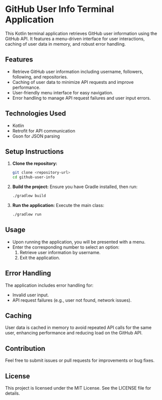# GitHub User Info Terminal Application

This Kotlin terminal application retrieves GitHub user information using the GitHub API. It features a menu-driven interface for user interactions, caching of user data in memory, and robust error handling.

## Features

- Retrieve GitHub user information including username, followers, following, and repositories.
- Caching of user data to minimize API requests and improve performance.
- User-friendly menu interface for easy navigation.
- Error handling to manage API request failures and user input errors.

## Technologies Used

- Kotlin
- Retrofit for API communication
- Gson for JSON parsing

## Setup Instructions

1. **Clone the repository:**
   ```bash
   git clone <repository-url>
   cd github-user-info
   ```

2. **Build the project:**
   Ensure you have Gradle installed, then run:
   ```bash
   ./gradlew build
   ```

3. **Run the application:**
   Execute the main class:
   ```bash
   ./gradlew run
   ```

## Usage

- Upon running the application, you will be presented with a menu.
- Enter the corresponding number to select an option:
  1. Retrieve user information by username.
  2. Exit the application.

## Error Handling

The application includes error handling for:
- Invalid user input.
- API request failures (e.g., user not found, network issues).

## Caching

User data is cached in memory to avoid repeated API calls for the same user, enhancing performance and reducing load on the GitHub API.

## Contribution

Feel free to submit issues or pull requests for improvements or bug fixes.

## License

This project is licensed under the MIT License. See the LICENSE file for details.